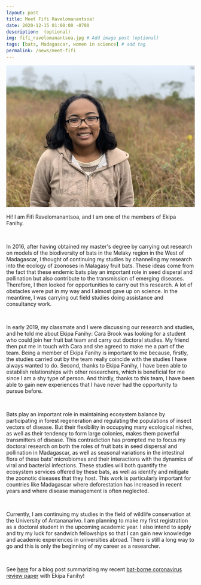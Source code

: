 ```yaml
---
layout: post
title: Meet Fifi Ravelomanantsoa!
date: 2020-12-15 01:00:00 -0700
description:  (optional)
img: fifi_ravelomanantsoa.jpg # Add image post (optional)
tags: [bats, Madagascar, women in science] # add tag
permalink: /news/meet-fifi
---
```

<img src="/assets/img/fifi_ravelomanantsoa.jpg" alt="fifi" class="img-left-w-text" />

Hi! I am Fifi Ravelomanantsoa, and I am one of the members of Ekipa Fanihy.

<br />

In 2016, after having obtained my master's degree by carrying out research on models of the biodiversity of bats in the Melaky region in the West of Madagascar, I thought of continuing my studies by channeling my research into the ecology of zoonoses in Malagasy fruit bats. These ideas come from the fact that these endemic bats play an important role in seed disperal and pollination but also contribute to the transmission of emerging diseases. Therefore, I then looked for opportunities to carry out this research. A lot of obstacles were put in my way and I almost gave up on science. In the meantime, I was carrying out field studies doing assistance and consultancy work.

<br />

In early 2019, my classmate and I were discussing our research and studies, and he told me about Ekipa Fanihy: Cara Brook was looking for a student who could join her fruit bat team and carry out doctoral studies. My friend then put me in touch with Cara and she agreed to make me a part of the team. Being a member of Ekipa Fanihy is important to me because, firstly, the studies carried out by the team really coincide with the studies I have always wanted to do. Second, thanks to Ekipa Fanihy, I have been able to establish relationships with other researchers, which is beneficial for me since I am a shy type of person. And thirdly, thanks to this team, I have been able to gain new experiences that I have never had the opportunity to pursue before.

<br />

Bats play an important role in maintaining ecosystem balance by participating in forest regeneration and regulating the populations of insect vectors of disease. But their flexibility in occupying many ecological niches, as well as their tendency to form large colonies, makes them powerful transmitters of disease. This contradiction has prompted me to focus my doctoral research on both the roles of fruit bats in seed dispersal and pollination in Madagascar, as well as seasonal variations in the intestinal flora of these bats' microbiomes and their interactions with the dynamics of viral and bacterial infections. These studies will both quantify the ecosystem services offered by these bats, as well as identify and mitigate the zoonotic diseases that they host. This work is particularly important for countries like Madagascar where deforestation has increased in recent years and where disease management is often neglected.

<br />

Currently, I am continuing my studies in the field of wildlife conservation at the University of Antananarivo. I am planning to make my first registration as a doctoral student in the upcoming academic year. I also intend to apply and try my luck for sandwich fellowships so that I can gain new knowledge and academic experiences in universities abroad. There is still a long way to go and this is only the beginning of my career as a researcher.

<br />

See [here](https://brooklab.org/news/2020-12-16-FR-post) for a blog post summarizing my recent [bat-borne coronavirus review paper](https://doi.org/10.1042/ETLS20200097) with Ekipa Fanihy!
